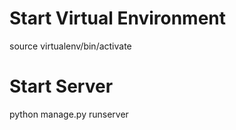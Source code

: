 # Start Virtual Environment
source virtualenv/bin/activate

# Start Server
python manage.py runserver
